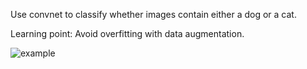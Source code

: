 Use convnet to classify whether images contain either a dog or a cat.

Learning point: Avoid overfitting with data augmentation.

![example](https://github.com/Juhyung8371/AI-Projects/blob/main/Computer%20Vision/Cats%20vs%20Dogs/example.png?raw=true)
